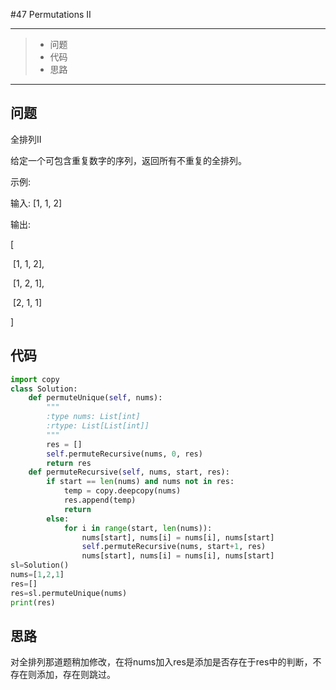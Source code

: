 #47 Permutations II

---

> * 问题
> * 代码
> * 思路

---

## 问题

全排列Ⅱ

给定一个可包含重复数字的序列，返回所有不重复的全排列。

示例:

输入: [1, 1, 2]

输出:

[

​    [1, 1, 2],

​    [1, 2, 1],

​    [2, 1, 1]

]

## 代码

```python
import copy
class Solution:
    def permuteUnique(self, nums):
        """
        :type nums: List[int]
        :rtype: List[List[int]]
        """
        res = []
        self.permuteRecursive(nums, 0, res)
        return res
    def permuteRecursive(self, nums, start, res):
        if start == len(nums) and nums not in res:
            temp = copy.deepcopy(nums)
            res.append(temp)
            return
        else:
            for i in range(start, len(nums)):
                nums[start], nums[i] = nums[i], nums[start]
                self.permuteRecursive(nums, start+1, res)
                nums[start], nums[i] = nums[i], nums[start]
sl=Solution()
nums=[1,2,1]
res=[]
res=sl.permuteUnique(nums)
print(res)
```

## 思路

对全排列那道题稍加修改，在将nums加入res是添加是否存在于res中的判断，不存在则添加，存在则跳过。